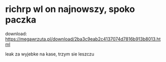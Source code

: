 # richrp wl on najnowszy, spoko paczka

download: https://megawrzuta.pl/download/2ba3c9eab2c4137074d7816b913b8013.html

leak za wyjebke na kase, trzym sie leszczu
